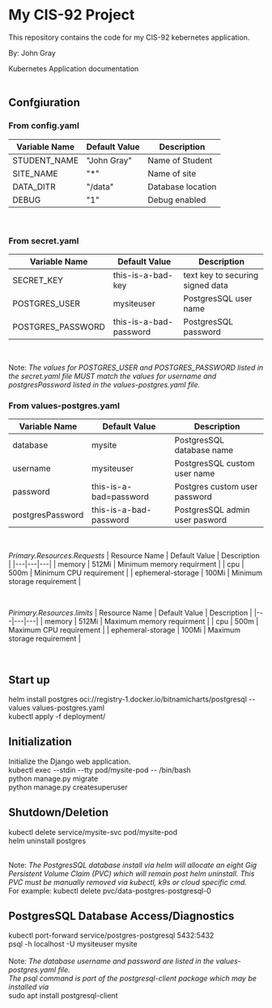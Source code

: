 # My CIS-92 Project 

This repository contains the code for my CIS-92 kebernetes application.

By: John Gray

Kubernetes Application documentation
<br /><br />
## Confgiuration
### From config.yaml
| Variable Name | Default Value | Description |
|---|---|---|
| STUDENT_NAME | "John Gray" | Name of Student |
| SITE_NAME | "*" | Name of site |
| DATA_DITR | "/data" | Database location |
| DEBUG | "1" | Debug enabled |
<br />

### From secret.yaml
| Variable Name | Default Value | Description |
|---|---|---|
| SECRET_KEY | this-is-a-bad-key | text key to securing signed data |
| POSTGRES_USER | mysiteuser | PostgresSQL user name |
| POSTGRES_PASSWORD | this-is-a-bad-password | PostgresSQL password |
<br />

Note: _The values for POSTGRES_USER and POSTGRES_PASSWORD listed in the secret.yaml file MUST match the values for username and postgresPassword listed in the values-postgres.yaml file._

### From values-postgres.yaml
| Variable Name | Default Value | Description |
|---|---|---|
| database | mysite | PostgresSQL database name |
| username | mysiteuser | PostgresSQL custom user name |
| password | this-is-a-bad=password | Postgres custom user password |
| postgresPassword | this-is-a-bad-password | PostgresSQL admin user pasword | 
<br />

 _Primary.Resources.Requests_
| Resource Name | Default Value | Description |
|---|---|---|
| memory | 512Mi | Minimum memory requirment |
| cpu | 500m | Minimum CPU requirement |
| ephemeral-storage | 100Mi | Minimum storage requirement |

<br />

 _Pirimary.Resources.limits_
| Resource Name | Default Value | Description |
|---|---|---|
| memory | 512Mi | Maximum memory requirment |
| cpu | 500m | Maximum CPU requirement |
| ephemeral-storage | 100Mi | Maximum storage requirement |

<br />

## Start up 
helm install postgres oci://registry-1.docker.io/bitnamicharts/postgresql --values values-postgres.yaml<br />
kubectl apply -f deployment/
<br />

## Initialization
Initialize the Django web application.<br />
kubectl exec --stdin --tty pod/mysite-pod -- /bin/bash<br />
python manage.py migrate<br />
python manage.py createsuperuser

## Shutdown/Deletion
kubectl delete service/mysite-svc pod/mysite-pod<br />
helm uninstall postgres<br/><br />

 Note: _The PostgresSQL database install via helm will allocate an eight Gig Persistent Volume Claim (PVC) which will remain post helm uninstall. This PVC must be manually removed via kubectl, k9s or cloud specific cmd._<br />
 For example: kubectl delete pvc/data-postgres-postgresql-0

## PostgresSQL Database Access/Diagnostics 
kubectl port-forward service/postgres-postgresql 5432:5432<br />
psql -h localhost -U mysiteuser mysite<br /><br />
Note: _The database username and password are listed in the values-postgres.yaml file.<br />
The psql command is part of the postgresql-client package which may be installed via_<br /> sudo apt install postgresql-client
